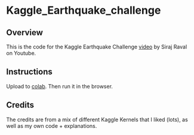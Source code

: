 # Kaggle_Earthquake_challenge

## Overview
This is the code for the Kaggle Earthquake Challenge [video](https://youtu.be/TffGdSsWKlA) by Siraj Raval on Youtube.

## Instructions

Upload to [colab](https://colab.research.google.com). Then run it in the browser.

## Credits

The credits are from a mix of different Kaggle Kernels that I liked (lots), as well as my own code + explanations.

